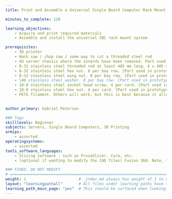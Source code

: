 ```yaml
---
title: Print and Assemble a Universal Single Board Computer Rack Mount System for a 4U Chassis

minutes_to_complete: 120

learning_objectives: 
    - Acquire and print required materials
    - Assemble and install the universal SBC rack mount system

prerequisites:
    - 3D printer
    - Hack saw / chop saw / some way to cut a threaded steel rod
    - 4U server chassis where the innards have been removed. Part used in prototype - Rosewill RSV-L4500 4U Industrial Rack-Mount Server Chassis
    - 8-32 stainless steel threaded rod at least 405 mm long. 4 x 405 mm long rods will be required per bay row. [Part used in prototype](https://www.mcmaster.com/98847A009/)
    - 8-32 stainless steel hex nut. 8 per bay row. [Part used in prototype](https://www.mcmaster.com/91841A009/)
    - 8-32 stainless steel wing nut. 8 per bay row. [Part used in prototype](https://www.mcmaster.com/92001A291/)
    - \#8 stainless steel washer. 8 per bay row. [Part used in prototype](https://www.mcmaster.com/90107A010/)
    - 18-8 stainless steel socket head screw. 4 per card. [Part used in prototype](https://www.mcmaster.com/91292A016/)
    - 18-8 stainless steel hex nut. 4 per card. [Part used in prototype](https://www.mcmaster.com/91828A113/)
    - PETG filament. Others will work, but this is best because it allows some flex without risk of snapping
    

author_primary: Gabriel Peterson

### Tags
skilllevels: Beginner
subjects: Servers, Single Board Computers, 3D Printing
armips:
    - assorted
operatingsystems:
    - assorted
tools_software_languages:
    - Slicing software - such as PrusaSlicer, Cura, etc.
    - (optional if wanting to modify the CAD files) Fusion 360. Note, there is a free version for hobbyists / makers

### FIXED, DO NOT MODIFY
# ================================================================================
weight: 1                       # _index.md always has weight of 1 to order correctly
layout: "learningpathall"       # All files under learning paths have this same wrapper
learning_path_main_page: "yes"  # This should be surfaced when looking for related content. Only set for _index.md of learning path content.
---
```

